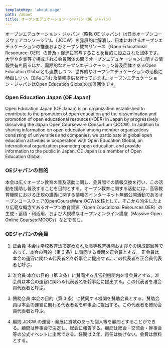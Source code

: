 ```yaml
---
templateKey: 'about-page'
path: /about
title: オープンエデュケーション・ジャパン（OE ジャパン）
---
```


オープンエデュケーション・ジャパン（略称 OE ジャパン）は日本オープンコースウェアコンソーシアム（JOCW）を発展的に解消し、日本におけるオープンエデュケーションの推進およびオープン教育リソース（Open Educational Resoource: OER）の普及・促進に寄与することを目的に設立された団体です。大学や企業等で構成される会員団体の間でオープンエデュケーションに関する情報共有を図るほか、国際的なオープンエデュケーション普及団体であるOpen Education Globalとも連携しつつ、世界的なオープンエデュケーションの活動に参画しつつ、国内に向けた情報提供を行っています。オープンエデュケーション・ジャパンはOpen Education Globalの加盟団体です。

### Open Education Japan (OE Japan)

  Open Education Japan (OE Japan) is an organization established to contribute to the promotion of open education and the dissemination and promotion of open educational resources (OER) in Japan by progressively dissolving the Japan Open Courseware Consortium (JOCW).  In addition to sharing information on open education among member organizations consisting of universities and companies, we participate in global open education activities in cooperation with Open Education Global, an international organization promoting open education, and provide information to the public in Japan.  OE Japan is a member of Open Education Global.

### OEジャパンの目的

本会は広くオープン教育の普及活動に関し、会員間での情報交換を行い、この活動を援助し普及することを目的とする。オープン教育に関する活動には、高等教育機関における正規の講義に関する情報のインターネット無償公開活動であるオープンコースウェア(OpenCourseWare:OCW)を核として、そこから派生したより広範な概念であるオープン教育資源（Open Educational Resources:OER）の生成・蓄積・利活用、および大規模なオープンオンライン講座（Massive Open Online Courses:MOOCs）などを含む。

### OEジャパンの会員

1. 正会員
本会は学校教育法で定められた高等教育機関およびその構成部局等であって、本会の目的（第 3 条）に賛同する機関を正会員とする。
正会員は本会の運営に関わる代表者名を幹事会に提出する。この代表者を正会員代表者と呼ぶ。 

1. 准会員
本会の目的（第 3 条）に賛同する非営利機関内を准会員とする。准会員は本会の運営に関わる代表者名を幹事会に提出する。この代表者を准会員代表者と呼ぶ。 

1. 賛助会員
本会の目的（第 3 条）に賛同する機関を賛助会員とする。賛助会員は本会の運営に関わる代表者名を幹事会に提出する。この代表者を賛助会員代表者と呼ぶ。 

1. 顧問
JOCW の運営・発展に貢献のあった個人等を顧問とすることができる。顧問は幹事会で決定し、総会に報告する。顧問は総会・交流会・幹事会等の公式イベントに出席できる。任期は２年、再任は妨げない。会費は無料とする。